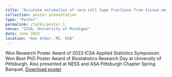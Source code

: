 ```yaml
---
title: "Accurate estimation of rare cell type fractions from tissue omics data via hierarchical deconvolution"
collection: poster presentation
type: "Poster"
permalink: /talks/poster_1
venue: "ICSA, University of Michigan"
date: June 2023
location: "Ann Arbor, MI, USA"
---
```


Won Research Poster Award of 2023 ICSA Applied Statistics Symposium. Won Best PhD Poster Award of Biostatistics Research Day at University of Pittsburgh. Also presented at NESS and ASA Pittsburgh Chapter Spring Banquet. [Download poster](HiDecon_poster_file.pdf)


